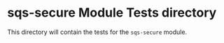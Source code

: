 # sqs-secure Module Tests directory

This directory will contain the tests for the `sqs-secure` module.